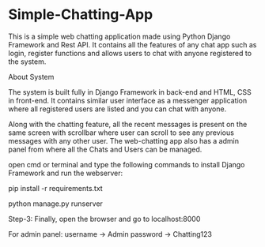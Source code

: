 # Simple-Chatting-App
This is a simple web chatting application made using Python Django Framework and Rest API. It contains all the features of any chat app such as login, register functions and allows users to chat with anyone registered to the system.

About System

The system is built fully in Django Framework in back-end and HTML, CSS in front-end. It contains similar user interface as a messenger application where all registered users are listed and you can chat with anyone.

Along with the chatting feature, all the recent messages is present on the same screen with scrollbar where user can scroll to see any previous messages with any other user. The web-chatting app also has a admin panel from where all the Chats and Users can be managed.

open cmd or terminal and type the following commands to install Django Framework and run the webserver:

pip install -r requirements.txt 

python manage.py runserver

Step-3: Finally, open the browser and go to localhost:8000

For admin panel:
username -> Admin
password -> Chatting123

